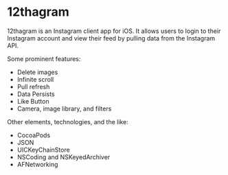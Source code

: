 # 12thagram
12thagram is an Instagram client app for iOS. It allows users to login to their Instagram account and view their feed by pulling data from the Instagram API. 

Some prominent features:
* Delete images
* Infinite scroll
* Pull refresh
* Data Persists 
* Like Button
* Camera, image library, and filters

Other elements, technologies, and the like:
* CocoaPods
* JSON
* UICKeyChainStore
* NSCoding and NSKeyedArchiver
* AFNetworking
